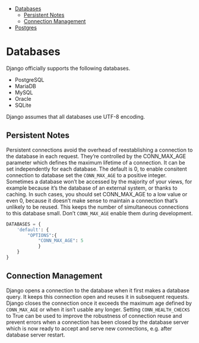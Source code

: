 <!-- toc -->
- [Databases](#databases)
  - [Persistent Notes](#persistent-notes)
  - [Connection Management](#connection-management)
- [Postgres](postgres.md)
<!-- /toc -->

# Databases

Django officially supports the following databases.

- PostgreSQL
- MariaDB
- MySQL
- Oracle
- SQLite

Django assumes that all databases use UTF-8 encoding.

## Persistent Notes

Persistent connections avoid the overhead of reestablishing a connection to the database in each request.
They’re controlled by the CONN_MAX_AGE parameter which defines the maximum lifetime of a connection.
It can be set independently for each database. The default is 0, to enable consitent connection to database set the `CONN_MAX_AGE` to a positive integer. Sometimes a database won’t be accessed by the majority of your views, for example because it’s the database of an external system, or thanks to caching. In such cases, you should set CONN_MAX_AGE to a low value or even 0, because it doesn’t make sense to maintain a connection that’s unlikely to be reused. This keeps the number of simultaneous connections to this database small.
Don’t `CONN_MAX_AGE` enable them during development.

```python
DATABASES = {
    'default': {
        "OPTIONS":{
            "CONN_MAX_AGE": 5
            }
    }
}
```

## Connection Management

Django opens a connection to the database when it first makes a database query. It keeps this connection
open and reuses it in subsequent requests. Django closes the connection once it exceeds the maximum age
defined by `CONN_MAX_AGE` or when it isn’t usable any longer.
Setting `CONN_HEALTH_CHECKS` to True can be used to improve the robustness of connection reuse and prevent
errors when a connection has been closed by the database server which is now ready to accept and serve new
connections, e.g. after database server restart.
